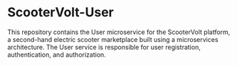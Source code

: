 # ScooterVolt-User
This repository contains the User microservice for the ScooterVolt platform, a second-hand electric scooter marketplace built using a microservices architecture. The User service is responsible for user registration, authentication, and authorization.
